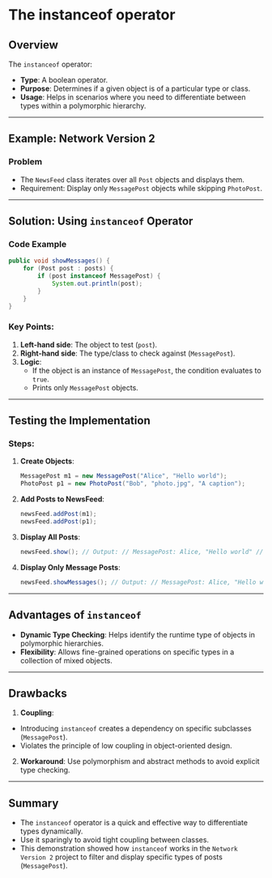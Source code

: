 # The instanceof operator

## Overview
The `instanceof` operator:
- **Type**: A boolean operator.
- **Purpose**: Determines if a given object is of a particular type or class.
- **Usage**: Helps in scenarios where you need to differentiate between types within a polymorphic hierarchy.

---

## Example: Network Version 2

### Problem
- The `NewsFeed` class iterates over all `Post` objects and displays them.
- Requirement: Display only `MessagePost` objects while skipping `PhotoPost`.

---

## Solution: Using `instanceof` Operator

### Code Example

```java
public void showMessages() { 
    for (Post post : posts) { 
        if (post instanceof MessagePost) { 
            System.out.println(post); 
        } 
    } 
}
```

### Key Points:
1. **Left-hand side**: The object to test (`post`).
2. **Right-hand side**: The type/class to check against (`MessagePost`).
3. **Logic**:
   - If the object is an instance of `MessagePost`, the condition evaluates to `true`.
   - Prints only `MessagePost` objects.

---

## Testing the Implementation

### Steps:
1. **Create Objects**:
    ```java
    MessagePost m1 = new MessagePost("Alice", "Hello world"); 
    PhotoPost p1 = new PhotoPost("Bob", "photo.jpg", "A caption");
    ```

2. **Add Posts to NewsFeed**:
    ```java
    newsFeed.addPost(m1); 
    newsFeed.addPost(p1);
    ```
    
3. **Display All Posts**:
    ```java
    newsFeed.show(); // Output: // MessagePost: Alice, "Hello world" // PhotoPost: Bob, "A caption"
    ```
    
4. **Display Only Message Posts**:
    ```java
    newsFeed.showMessages(); // Output: // MessagePost: Alice, "Hello world"
    ```
    
---

## Advantages of `instanceof`
- **Dynamic Type Checking**: Helps identify the runtime type of objects in polymorphic hierarchies.
- **Flexibility**: Allows fine-grained operations on specific types in a collection of mixed objects.

---

## Drawbacks
1. **Coupling**:
- Introducing `instanceof` creates a dependency on specific subclasses (`MessagePost`).
- Violates the principle of low coupling in object-oriented design.
2. **Workaround**: Use polymorphism and abstract methods to avoid explicit type checking.

---

## Summary
- The `instanceof` operator is a quick and effective way to differentiate types dynamically.
- Use it sparingly to avoid tight coupling between classes.
- This demonstration showed how `instanceof` works in the `Network Version 2` project to filter and display specific types of posts (`MessagePost`).
